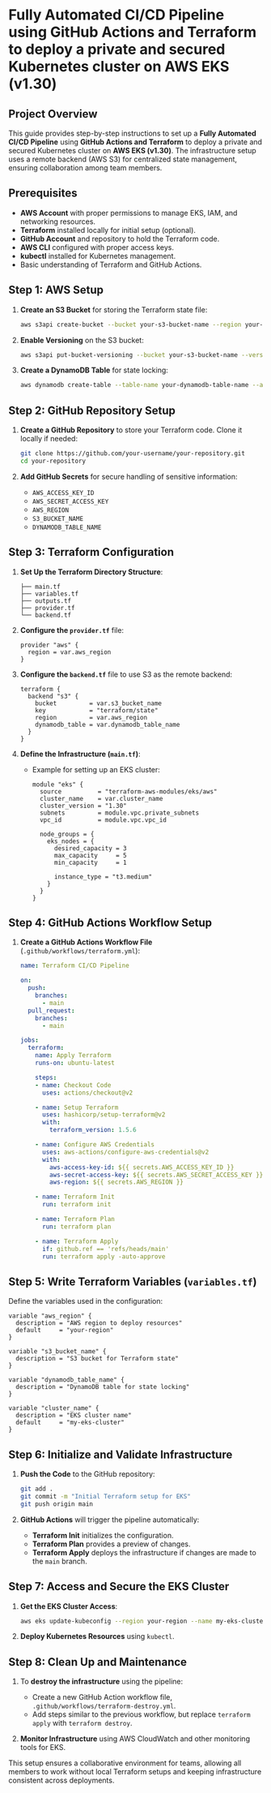 
# Fully Automated CI/CD Pipeline using GitHub Actions and Terraform to deploy a private and secured Kubernetes cluster on AWS EKS (v1.30)

## Project Overview
This guide provides step-by-step instructions to set up a **Fully Automated CI/CD Pipeline** using **GitHub Actions and Terraform** to deploy a private and secured Kubernetes cluster on **AWS EKS (v1.30)**. The infrastructure setup uses a remote backend (AWS S3) for centralized state management, ensuring collaboration among team members.

## Prerequisites
- **AWS Account** with proper permissions to manage EKS, IAM, and networking resources.
- **Terraform** installed locally for initial setup (optional).
- **GitHub Account** and repository to hold the Terraform code.
- **AWS CLI** configured with proper access keys.
- **kubectl** installed for Kubernetes management.
- Basic understanding of Terraform and GitHub Actions.

## Step 1: AWS Setup
1. **Create an S3 Bucket** for storing the Terraform state file:
   ```bash
   aws s3api create-bucket --bucket your-s3-bucket-name --region your-region --create-bucket-configuration LocationConstraint=your-region
   ```
   
2. **Enable Versioning** on the S3 bucket:
   ```bash
   aws s3api put-bucket-versioning --bucket your-s3-bucket-name --versioning-configuration Status=Enabled
   ```
   
3. **Create a DynamoDB Table** for state locking:
   ```bash
   aws dynamodb create-table --table-name your-dynamodb-table-name --attribute-definitions AttributeName=LockID,AttributeType=S --key-schema AttributeName=LockID,KeyType=HASH --provisioned-throughput ReadCapacityUnits=5,WriteCapacityUnits=5
   ```

## Step 2: GitHub Repository Setup
1. **Create a GitHub Repository** to store your Terraform code. Clone it locally if needed:
   ```bash
   git clone https://github.com/your-username/your-repository.git
   cd your-repository
   ```

2. **Add GitHub Secrets** for secure handling of sensitive information:
   - `AWS_ACCESS_KEY_ID`
   - `AWS_SECRET_ACCESS_KEY`
   - `AWS_REGION`
   - `S3_BUCKET_NAME`
   - `DYNAMODB_TABLE_NAME`

## Step 3: Terraform Configuration
1. **Set Up the Terraform Directory Structure**:
   ```
   ├── main.tf
   ├── variables.tf
   ├── outputs.tf
   ├── provider.tf
   └── backend.tf
   ```

2. **Configure the `provider.tf`** file:
   ```hcl
   provider "aws" {
     region = var.aws_region
   }
   ```

3. **Configure the `backend.tf`** file to use S3 as the remote backend:
   ```hcl
   terraform {
     backend "s3" {
       bucket         = var.s3_bucket_name
       key            = "terraform/state"
       region         = var.aws_region
       dynamodb_table = var.dynamodb_table_name
     }
   }
   ```

4. **Define the Infrastructure (`main.tf`)**:
   - Example for setting up an EKS cluster:
     ```hcl
     module "eks" {
       source          = "terraform-aws-modules/eks/aws"
       cluster_name    = var.cluster_name
       cluster_version = "1.30"
       subnets         = module.vpc.private_subnets
       vpc_id          = module.vpc.vpc_id

       node_groups = {
         eks_nodes = {
           desired_capacity = 3
           max_capacity     = 5
           min_capacity     = 1

           instance_type = "t3.medium"
         }
       }
     }
     ```

## Step 4: GitHub Actions Workflow Setup
1. **Create a GitHub Actions Workflow File** (`.github/workflows/terraform.yml`):
   ```yaml
   name: Terraform CI/CD Pipeline

   on:
     push:
       branches:
         - main
     pull_request:
       branches:
         - main

   jobs:
     terraform:
       name: Apply Terraform
       runs-on: ubuntu-latest

       steps:
       - name: Checkout Code
         uses: actions/checkout@v2

       - name: Setup Terraform
         uses: hashicorp/setup-terraform@v2
         with:
           terraform_version: 1.5.6

       - name: Configure AWS Credentials
         uses: aws-actions/configure-aws-credentials@v2
         with:
           aws-access-key-id: ${{ secrets.AWS_ACCESS_KEY_ID }}
           aws-secret-access-key: ${{ secrets.AWS_SECRET_ACCESS_KEY }}
           aws-region: ${{ secrets.AWS_REGION }}

       - name: Terraform Init
         run: terraform init

       - name: Terraform Plan
         run: terraform plan

       - name: Terraform Apply
         if: github.ref == 'refs/heads/main'
         run: terraform apply -auto-approve
   ```

## Step 5: Write Terraform Variables (`variables.tf`)
Define the variables used in the configuration:
```hcl
variable "aws_region" {
  description = "AWS region to deploy resources"
  default     = "your-region"
}

variable "s3_bucket_name" {
  description = "S3 bucket for Terraform state"
}

variable "dynamodb_table_name" {
  description = "DynamoDB table for state locking"
}

variable "cluster_name" {
  description = "EKS cluster name"
  default     = "my-eks-cluster"
}
```

## Step 6: Initialize and Validate Infrastructure
1. **Push the Code** to the GitHub repository:
   ```bash
   git add .
   git commit -m "Initial Terraform setup for EKS"
   git push origin main
   ```

2. **GitHub Actions** will trigger the pipeline automatically:
   - **Terraform Init** initializes the configuration.
   - **Terraform Plan** provides a preview of changes.
   - **Terraform Apply** deploys the infrastructure if changes are made to the `main` branch.

## Step 7: Access and Secure the EKS Cluster
1. **Get the EKS Cluster Access**:
   ```bash
   aws eks update-kubeconfig --region your-region --name my-eks-cluster
   ```

2. **Deploy Kubernetes Resources** using `kubectl`.

## Step 8: Clean Up and Maintenance
1. To **destroy the infrastructure** using the pipeline:
   - Create a new GitHub Action workflow file, `.github/workflows/terraform-destroy.yml`.
   - Add steps similar to the previous workflow, but replace `terraform apply` with `terraform destroy`.

2. **Monitor Infrastructure** using AWS CloudWatch and other monitoring tools for EKS.

This setup ensures a collaborative environment for teams, allowing all members to work without local Terraform setups and keeping infrastructure consistent across deployments.
